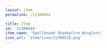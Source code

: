 ```yaml
---
layout: item
permalink: /11300644

title: Item
id: '11300644'
item_name: 'Spellbound Shadowfire Winglets'
icon_url: 'item/icon/11300518.png'
---
```

